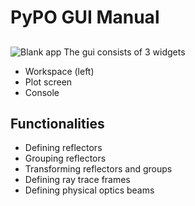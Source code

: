 # PyPO GUI Manual

## 
![Blank app](README_Resources/blankGui.png)
The gui consists of 3 widgets
* Workspace (left)
* Plot screen
* Console

## Functionalities
* Defining reflectors
* Grouping reflectors
* Transforming reflectors and groups
* Defining ray trace frames
* Defining physical optics beams